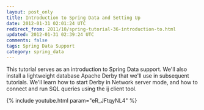 ```yaml
---           
layout: post_only
title: Introduction to Spring Data and Setting Up
date: 2012-01-31 02:01:24 UTC
redirect_from: 2011/10/spring-tutorial-36-introduction-to.html
updated: 2012-01-31 02:39:24 UTC
comments: false
tags: Spring Data Support
category: spring_data
---
```


This tutorial serves as an introduction to Spring Data support. We'll also install a lightweight database Apache Derby that we'll use in subsequent tutorials. We'll learn how to start Derby in Network server mode, and how to connect and run SQL queries using the ij client tool.

{% include youtube.html param="eR_JFtqyNL4" %}